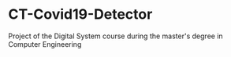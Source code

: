 # CT-Covid19-Detector
Project of the Digital System course during the master's degree in Computer Engineering
